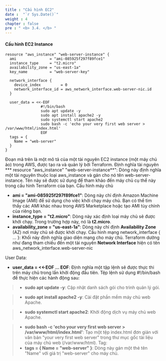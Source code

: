 ```yaml
---
title : "Cấu hình EC2"
date :  "`r Sys.Date()`" 
weight : 4
chapter : false
pre : " <b> 3.4. </b> "
---
```


#### Cấu hình EC2 Instance
```
resource "aws_instance" "web-server-instance" {
  ami               = "ami-085925f297f89fce1"
  instance_type     = "t2.micro"
  availability_zone = "us-east-1a"
  key_name          = "web-server-key"

  network_interface {
    device_index         = 0
    network_interface_id = aws_network_interface.web-server-nic.id
  }

  user_data = <<-EOF
                #!/bin/bash
                sudo apt update -y
                sudo apt install apache2 -y
                sudo systemctl start apache2
                sudo bash -c 'echo your very first web server > /var/www/html/index.html'
                EOF
  tags = {
    Name = "web-server"
  }
}
```
Đoạn mã trên là một mô tả của một tài nguyên EC2 instance (một máy chủ ảo) trong AWS, được tạo ra và quản lý bởi Terraform.
Định nghĩa tài nguyên  
*** resource "aws_instance" "web-server-instance**": Dòng này định nghĩa một tài nguyên thuộc loại aws_instance và gán cho nó tên web-server-instance. Tên này sẽ được sử dụng để tham khảo đến máy chủ cụ thể này trong cấu hình Terraform của bạn.
Cấu hình máy chủ
* **ami = "ami-085925f297f89fce1"**: Dòng này chỉ định Amazon Machine Image (AMI) để sử dụng cho việc khởi chạy máy chủ. Bạn có thể tìm thấy các AMI khác nhau trong AWS Marketplace hoặc tạo AMI tùy chỉnh của riêng bạn.
* **instance_type = "t2.micro"**: Dòng này xác định loại máy chủ sẽ được khởi chạy. Trong trường hợp này, nó là **t2.micro**.
* **availability_zone = "us-east-1a"**: Dòng này chỉ định **Availability Zone** (AZ) nơi máy chủ sẽ được khởi chạy.
Cấu hình mạng
network_interface { ... }: Khối này định nghĩa giao diện mạng cho máy chủ. Terraform dường như đang tham chiếu đến một tài nguyên **Network Interface** hiện có tên aws_network_interface.web-server-nic

User Data:
+ **user_data = <<-EOF ... EOF**: Định nghĩa một tập lệnh sẽ được thực thi trên máy chủ trong lần khởi động đầu tiên. Tệp lệnh sử dụng #!/bin/bash để thực hiện các hành động sau:
>+ **sudo apt update -y**: Cập nhật danh sách gói cho trình quản lý gói.

>+ **sudo apt install apache2 -y**: Cài đặt phần mềm máy chủ web Apache.

>+ **sudo systemctl start apache2**: Khởi động dịch vụ máy chủ web Apache.

>+ **sudo bash -c 'echo your very first web server > /var/www/html/index.html'**: Tạo một tệp index.html đơn giản với văn bản "your very first web server" trong thư mục gốc tài liệu của máy chủ web (/var/www/html).
Tag:
>+ **tags = { Name = "web-server" }**: Dòng này gán một thẻ tên "Name" với giá trị "web-server" cho máy chủ.